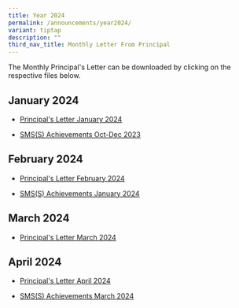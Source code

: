 ```yaml
---
title: Year 2024
permalink: /announcements/year2024/
variant: tiptap
description: ""
third_nav_title: Monthly Letter From Principal
---
```

<p>The Monthly Principal's Letter can be downloaded by clicking on the respective
files below.</p>
<h2>January 2024</h2>
<ul data-tight="true" class="tight">
<li>
<p><a href="/files/Principals_Letter_Jan_2024_final.pdf" rel="noopener noreferrer nofollow" target="_blank">Principal's Letter January 2024</a>
</p>
</li>
<li>
<p><a href="/files/SMS_S__Achievements___Oct___Dec_2023.pdf" rel="noopener noreferrer nofollow" target="_blank">SMS(S) Achievements Oct-Dec 2023</a>
</p>
</li>
</ul>
<h2>February 2024</h2>
<ul data-tight="true" class="tight">
<li>
<p><a href="/files/Principal_s_Letter_February_2024.pdf" rel="noopener noreferrer nofollow" target="_blank">Principal's Letter February 2024</a>
</p>
</li>
<li>
<p><a href="/files/SMS_S__Achievements_January_2024.pdf" rel="noopener noreferrer nofollow" target="_blank">SMS(S) Achievements January 2024</a>
</p>
</li>
</ul>
<h2>March 2024</h2>
<ul data-tight="true" class="tight">
<li>
<p><a href="/files/March_Principal_s_Letter_final.pdf" rel="noopener noreferrer nofollow" target="_blank">Principal's Letter March 2024</a>
</p>
</li>
</ul>
<h2>April 2024</h2>
<ul data-tight="true" class="tight">
<li>
<p><a href="/files/Principal_s_Letter_April_2024_final.pdf" rel="noopener noreferrer nofollow" target="_blank">Principal's Letter April 2024</a>
</p>
</li>
<li>
<p><a href="/files/SMS_S__Achievements___March_2024.pdf" rel="noopener noreferrer nofollow" target="_blank">SMS(S) Achievements March 2024</a>
</p>
</li>
</ul>
<p></p>
<p></p>